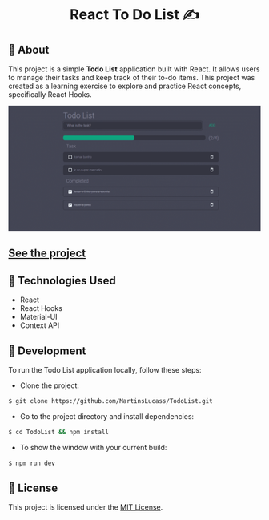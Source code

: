 <h1 align="center">
    React To Do List ✍
</h1>

## 📖 About
This project is a simple **Todo List** application built with React. It allows users to manage their tasks and keep track of their to-do items. This project was created as a learning exercise to explore and practice React concepts, specifically React Hooks.

![Gif-Todo.gif](https://github.com/MartinsLucass/TodoList/blob/main/src/assets/GIF-Todo.gif)


## [See the project](https://martinslucass.github.io/TodoList/)

## 🔧 Technologies Used

- React
- React Hooks
- Material-UI
- Context API

## 🚀 Development
To run the Todo List application locally, follow these steps:
- Clone the project:
````bash
$ git clone https://github.com/MartinsLucass/TodoList.git
````
- Go to the project directory and install dependencies:
````bash
$ cd TodoList && npm install
````
- To show the  window with your current build:
````bash
$ npm run dev
````


## 📜 License
This project is licensed under the [MIT License](https://opensource.org/licenses/MIT).
